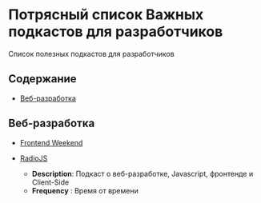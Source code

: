 # Потрясный список Важных подкастов для разработчиков

Список полезных подкастов для разработчиков 

## Содержание


* [Веб-разработка](#Веб-разработка)


## Веб-разработка

* [Frontend Weekend](https://soundcloud.com/frontend-weekend)

* [RadioJS](https://radiojs.ru/)

  * **Description**: Подкаст о веб-разработке, Javascript, фронтенде и Client-Side
  * **Frequency** : Время от времени
